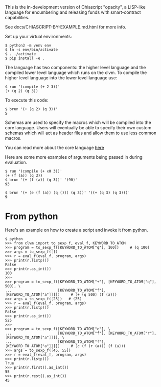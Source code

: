 This is the in-development version of Chiascript "opacity", a LISP-like language for encumbering and releasing funds with smart-contract capabilities.

See docs/CHIASCRIPT-BY-EXAMPLE.md.html for more info.


Set up your virtual environments:

    $ python3 -m venv env
    $ ln -s env/bin/activate
    $ . ./activate
    $ pip install -e .

The language has two components: the higher level language and the compiled lower level language which runs on the clvm.
To compile the higher level language into the lower level language use:

    $ run '(compile (+ 2 3))'
    (+ (q 2) (q 3))

To execute this code:

    $ brun '(+ (q 2) (q 3))'
    5

Schemas are used to specify the macros which will be compiled into the core language. Users will eventually be able to specify their own custom schemas which will act as header files and allow them to use less common macros.

You can read more about the core language [here](./docs/clvm.org)

Here are some more examples of arguments being passed in during evaluation.

    $ run '(compile (+ x0 3))'
    (+ (f (a)) (q 3))
    $ brun '(+ (f (a)) (q 3))' '(90)'
    93

    $ brun '(+ (e (f (a)) (q ())) (q 3))' '((+ (q 3) (q 3)))'
    9



From python
===========

Here's an example on how to create a script and invoke it from python.

    $ python
    >>> from clvm import to_sexp_f, eval_f, KEYWORD_TO_ATOM
    >>> program = to_sexp_f([KEYWORD_TO_ATOM["q"], 100])     # (q 100)
    >>> args = to_sexp_f([])
    >>> r = eval_f(eval_f, program, args)
    >>> print(r.listp())
    False
    >>> print(r.as_int())
    100
    >>>
    >>> program = to_sexp_f([KEYWORD_TO_ATOM["+"], [KEYWORD_TO_ATOM["q"], 500], \
    ...                     [KEYWORD_TO_ATOM["f"], [KEYWORD_TO_ATOM["a"]]]])     # (+ (q 500) (f (a)))
    >>> args = to_sexp_f([25])   # (25)
    >>> r = eval_f(eval_f, program, args)
    >>> print(r.listp())
    False
    >>> print(r.as_int())
    525
    >>>
    >>> program = to_sexp_f([KEYWORD_TO_ATOM["c"], \
    ...                     [KEYWORD_TO_ATOM["f"], [KEYWORD_TO_ATOM["r"], [KEYWORD_TO_ATOM["a"]]]], \
    ...                     [KEYWORD_TO_ATOM["f"], [KEYWORD_TO_ATOM["a"]]]])     # (c (f (r (a))) (f (a)))
    >>> args = to_sexp_f([45, 55])
    >>> r = eval_f(eval_f, program, args)
    >>> print(r.listp())
    True
    >>> print(r.first().as_int())
    55
    >>> print(r.rest().as_int())
    45
